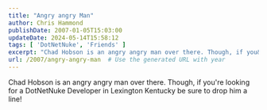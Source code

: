```yaml
---
title: "Angry angry Man"
author: Chris Hammond
publishDate: 2007-01-05T15:03:00
updateDate: 2024-05-14T15:58:12
tags: [ 'DotNetNuke', 'Friends' ]
excerpt: "Chad Hobson is an angry angry man over there. Though, if you&#39;re looking for a DotNetNuke Developer in Lexington Kentucky be sure to drop him a... "
url: /2007/angry-angry-man  # Use the generated URL with year
---
```

<p>Chad Hobson is an angry angry man over there. Though, if you're looking for a DotNetNuke Developer in Lexington Kentucky be sure to drop him a line!</p> 
